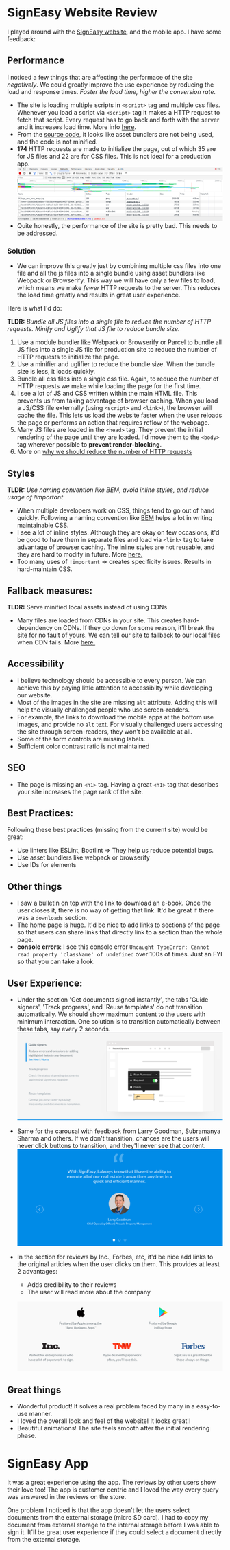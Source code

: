 # SignEasy Website Review
I played around with the [SignEasy website](https://www.getsigneasy.com/), and the mobile app. I have some feedback:

## Performance

I noticed a few things that are affecting the performace of the site _negatively_. We could greatly improve the use experience by reducing the load and response times. _Faster the load time, higher the conversion rate._
- The site is loading multiple scripts in `<script>` tag and multiple css files. Whenever you load a script via `<script>` tag it makes a HTTP request to fetch that script. Every request has to go back and forth with the server and it increases load time. More info [here](https://blog.hubspot.com/marketing/reduce-http-requests). 
- From the [source code](view-source:https://www.getsigneasy.com/), it looks like asset bundlers are not being used, and the code is not minified.
- **174** HTTP requests are made to initialize the page, out of which 35 are for JS files and 22 are for CSS files. This is not ideal for a production app. ![HTTP Requests](images/HTTP_Requests.png)
- Quite honestly, the performance of the site is pretty bad. This needs to be addressed.

### Solution

- We can improve this greatly just by combining multiple css files into one file and all the js files into a single bundle using asset bundlers like Webpack or Browserify. This way we will have only a few files to load, which means we make _fewer_ HTTP requests to the server. This reduces the load time greatly and results in great user experience.

Here is what I'd do:

**TLDR:** _Bundle all JS files into a single file to reduce the number of HTTP requests. Minify and Uglify that JS file to reduce bundle size._

1. Use a module bundler like Webpack or Browserify or Parcel to bundle all JS files into a single JS file for production site to reduce the number of HTTP requests to initialize the page.
2. Use a minifier and uglifier to reduce the bundle size. When the bundle size is less, it loads quickly.
3. Bundle all css files into a single css file. Again, to reduce the number of HTTP requests we make   while loading the page for the first time.
4. I see a lot of JS and CSS written within the main HTML file. This prevents us from taking advantage of browser caching. When you load a JS/CSS file externally (using `<script>` and `<link>`), the browser will cache the file. This lets us load the website faster when the user reloads the page or performs an action that requires reflow of the webpage.
5. Many JS files are loaded in the `<head>` tag. They prevent the initial rendering of the page until they are loaded. I'd move them to the `<body>` tag wherever possible to **prevent render-blocking**.
6. More on [why we should reduce the number of HTTP requests](https://blog.hubspot.com/marketing/reduce-http-requests)

## Styles

**TLDR:** _Use naming convention like BEM, avoid inline styles, and reduce usage of !important_

- When multiple developers work on CSS, things tend to go out of hand quickly. Following a naming convention like [BEM](http://getbem.com/naming/) helps a lot in writing maintainable CSS.
- I see a lot of inline styles. Although they are okay on few occasions, it'd be good to have them in separate files and load via `<link>` tag to take advantage of browser caching. The inline styles are not reusable, and they are hard to modify in future. More [here.](https://softwareengineering.stackexchange.com/questions/319629/why-is-it-bad-to-use-inline-styling-in-html-for-generic-styles)
- Too many uses of `!important` => creates specificity issues. Results in hard-maintain CSS.

## Fallback measures:

**TLDR:** Serve minified local assets instead of using CDNs

- Many files are loaded from CDNs in your site. This creates hard-dependency on CDNs. If they go down for some reason, it'll break the site for no fault of yours. We can tell our site to fallback to our local files when CDN fails. More [here.](http://www.hanselman.com/blog/CDNsFailButYourScriptsDontHaveToFallbackFromCDNToLocalJQuery.aspx)

## Accessibility

- I believe technology should be accessible to every person. We can achieve this by paying little attention to accessibilty while developing our website.
- Most of the images in the site are missing `alt` attribute. Adding this will help the visually challenged people who use screen-readers.
- For example, the links to download the mobile apps at the bottom use images, and provide no `alt` text. For visually challenged users accessing the site through screen-readers, they won't be available at all.
- Some of the form controls are missing labels.
- Sufficient color contrast ratio is not maintained

## SEO

- The page is missing an `<h1>` tag. Having a great `<h1>` tag that describes your site increases the page rank of the site.

## Best Practices:

Following these best practices (missing from the current site) would be great:

- Use linters like ESLint, Bootlint => They help us reduce potential bugs.
- Use asset bundlers like webpack or browserify
- Use IDs for elements

## Other things

- I saw a bulletin on top with the link to download an e-book. Once the user closes it, there is no way of getting that link. It'd be great if there was a `downloads` section.
- The home page is huge. It'd be nice to add links to sections of the page so that users can share links that directly link to a section than the whole page.
- **console errors**: I see this console error `Uncaught TypeError: Cannot read property 'className' of undefined` over 100s of times. Just an FYI so that you can take a look.

## User Experience:

- Under the section 'Get documents signed instantly', the tabs 'Guide signers', 'Track progress', and 'Reuse templates' do not transition automatically. We should show maximum content to the users with minimum interaction. One solution is to transition automatically between these tabs, say every 2 seconds.
  ![Get Documents Signed](images/Get_Docs_Signed.png)
- Same for the carousal with feedback from Larry Goodman, Subramanya Sharma and others. If we don't transition, chances are the users will never click buttons to transition, and they'll never see that content.
	![Accolades](images/Accolades.png)
- In the section for reviews by Inc., Forbes, etc, it'd be nice add links to the original articles when the user clicks on them. This provides at least 2 advantages:
	- Adds credibility to their reviews
	- The user will read more about the company
	
	![Reviews](images/Reviews.png)

## Great things

- Wonderful product! It solves a real problem faced by many in a easy-to-use manner.
- I loved the overall look and feel of the website! It looks great!!
- Beautiful animations! The site feels smooth after the initial rendering phase.

# SignEasy App

It was a great experience using the app. The reviews by other users show their love too! The app is customer centric and I loved the way every query was answered in the reviews on the store.

One problem I noticed is that the app doesn't let the users select documents from the external storage (micro SD card). I had to copy my document from external storage to the internal storage before I was able to sign it. It'll be great user experience if they could select a document directly from the external storage.
